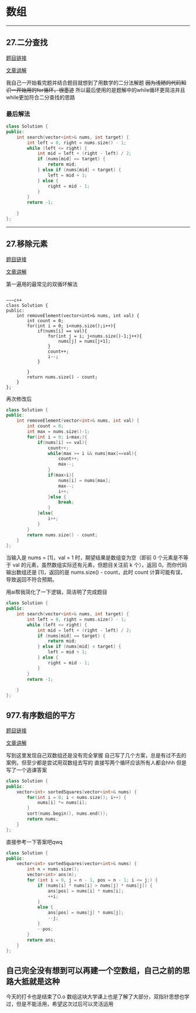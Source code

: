 # 数组

---
## 27.二分查找

[题目链接](https://leetcode.cn/problems/binary-search/)

[文章讲解](https://programmercarl.com/0704.%E4%BA%8C%E5%88%86%E6%9F%A5%E6%89%BE.html
)

我自己一开始看完题并结合题目就想到了用数学的二分法解题
~~因为浅陋的代码知识一开始用的for循环，很墨迹~~
所以最后使用的是题解中的while循环更简洁并且while更加符合二分查找的思路

### 最后解法
~~~c++
class Solution {
public:
    int search(vector<int>& nums, int target) {
        int left = 0, right = nums.size() - 1;
        while (left <= right) {
            int mid = left + (right - left) / 2;
            if (nums[mid] == target) {
                return mid;
            } else if (nums[mid] < target) {
                left = mid + 1;
            } else {
                right = mid - 1;
            }
        }
        return -1;
        
    }
};
~~~
---

## 27.移除元素

[题目链接](https://leetcode.cn/problems/binary-search/)

[文章讲解](https://programmercarl.com/0704.%E4%BA%8C%E5%88%86%E6%9F%A5%E6%89%BE.html)

第一遍用的最常见的双循环解法
~~~因为还不会什么双指针~~~

~~~c++
class Solution {
public:
    int removeElement(vector<int>& nums, int val) {
        int count = 0;
        for(int i = 0; i<nums.size();i++){
            if(nums[i] == val){
                for(int j = i; j<nums.size()-1;j++){
                    nums[j] = nums[j+1];
                }
                count++;
                i--;
            }

        }
        return nums.size() - count;
    }
};
~~~

再次修改后
~~~c++
class Solution {
public:
    int removeElement(vector<int>& nums, int val) {
        int count = 0;
        int max = nums.size()-1;
        for(int i = 0; i<max;){
            if(nums[i] == val){
                count++;
                while(max >= i && nums[max]==val){
                    count++;
                    max--;
                }
                if(max>i){
                    nums[i] = nums[max];
                    max--;
                    i++;
                }else {
                    break;
                }
            }else{
                i++;
            }
        }
        return nums.size() - count;
    }
};
~~~
当输入是 nums = [1]，val = 1 时，期望结果是数组变为空（即前 0 个元素是不等于 val 的元素，虽然数组实际还有元素，但题目关注前 k 个），返回 0。而你代码输出数组还是 [1]，返回的是 nums.size() - count，此时 count 计算可能有误，导致返回不符合预期。

用ai帮我简化了一下逻辑，简洁明了完成题目
~~~c++
class Solution {
public:
    int search(vector<int>& nums, int target) {
        int left = 0, right = nums.size() - 1;
        while (left <= right) {
            int mid = left + (right - left) / 2;
            if (nums[mid] == target) {
                return mid;
            } else if (nums[mid] < target) {
                left = mid + 1;
            } else {
                right = mid - 1;
            }
        }
        return -1;
        
    }
};
~~~

## 977.有序数组的平方

[题目链接](https://leetcode.cn/problems/squares-of-a-sorted-array/)

[文章讲解](https://programmercarl.com/0977.%E6%9C%89%E5%BA%8F%E6%95%B0%E7%BB%84%E7%9A%84%E5%B9%B3%E6%96%B9.html)

写到这里发现自己双数组还是没有完全掌握
自己写了几个方案，总是有过不去的案例，但至少都是尝试用双数组去写的
直接写两个循环应该所有人都会hhh
但是写了一个逃课答案
~~~c++
class Solution {
public:
    vector<int> sortedSquares(vector<int>& nums) {
        for(int i = 0; i < nums.size(); i++) {
            nums[i] *= nums[i];
        }
        sort(nums.begin(), nums.end());
        return nums;
    }
};
~~~
直接参考一下答案吧qwq
~~~C++
class Solution {
public:
    vector<int> sortedSquares(vector<int>& nums) {
        int n = nums.size();
        vector<int> ans(n);
        for (int i = 0, j = n - 1, pos = n - 1; i <= j;) {
            if (nums[i] * nums[i] > nums[j] * nums[j]) {
                ans[pos] = nums[i] * nums[i];
                ++i;
            }
            else {
                ans[pos] = nums[j] * nums[j];
                --j;
            }
            --pos;
        }
        return ans;
    }
};
~~~
自己完全没有想到可以再建一个空数组，自己之前的思路大抵就是这种
---
今天的打卡也是结束了O.o
数组这块大学课上也是了解了大部分，双指针思想也学过，但是不能活用，希望这次过后可以灵活运用